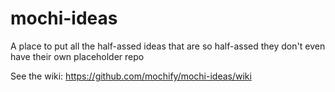# mochi-ideas

A place to put all the half-assed ideas that are so half-assed they don't even have their own placeholder repo

See the wiki: https://github.com/mochify/mochi-ideas/wiki
